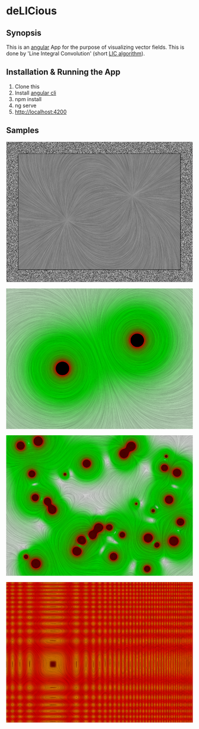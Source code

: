 # deLICious

## Synopsis

This is an [angular](https://angular.io/) App for the purpose of visualizing vector fields. This is done by 'Line Integral Convolution' (short [LIC algorithm](http://cs.brown.edu/courses/csci2370/2000/1999/cabral.pdf)).

## Installation & Running the App

1. Clone this
2. Install [angular cli](https://github.com/angular/angular-cli)
3. npm install
4. ng serve
5. [http://localhost:4200](http://localhost:4200)

## Samples

![](./Screenshot_01.png "deLICious")

![](./Screenshot_02.png "deLICious")

![](./Screenshot_03.png "deLICious")

![](./Screenshot_04.png "deLICious")
